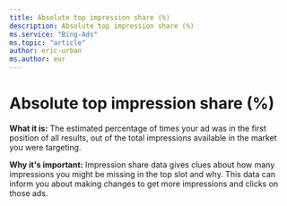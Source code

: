 ```yaml
---
title: Absolute top impression share (%)
description: Absolute top impression share (%)
ms.service: "Bing-Ads"
ms.topic: "article"
author: eric-urban
ms.author: eur
---
```


# Absolute top impression share (%)

**What it is:**  The estimated percentage of times your ad was in the first position of all results, out of the total impressions available in the market you were targeting.

**Why it's important:**  Impression share data gives clues about how many impressions you might be missing in the top slot and why. This data can inform you about making changes to get more impressions and clicks on those ads.


